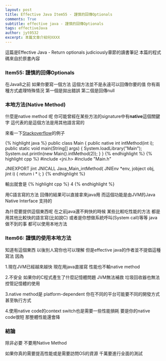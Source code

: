 ```yaml
---
layout: post
title: Effective Java Item55 - 謹慎的回傳Optionals
comments: True 
subtitle: effective java - 謹慎的回傳Optionals
tags: effectiveJava
author: jyt0532
excerpt: 本篇文章介紹何XXXX
---
```


這篇是Effective Java - Return optionals judiciously章節的讀書筆記 本篇的程式碼來自於原書內容

### Item55: 謹慎的回傳Optionals

在Java8之前 如果你要寫一個方法 這個方法並不是永遠可以回傳你要的值 你有兩種方式處理特殊情況 第一個是拋出錯誤 第二個是回傳null























### 本地方法(Native Method)

什麼是native method 呢 你可能曾經在某些方法的signature中有**native**這個關鍵字 這代表的是這個方法是用其他語言寫的

來看一下[Stackoverflow](https://stackoverflow.com/questions/18900736/what-are-native-methods-in-java-and-where-should-they-be-used)的例子


{% highlight java %}
public class Main {
    public native int intMethod(int i);
    public static void main(String[] args) {
        System.loadLibrary("Main");
        System.out.println(new Main().intMethod(2));
    }
}
{% endhighlight %}
{% highlight cpp %}
#include <jni.h>
#include "Main.h"

JNIEXPORT jint JNICALL Java_Main_intMethod(
    JNIEnv *env, jobject obj, jint i) {
  return i * i;
}
{% endhighlight %}

輸出就會是
{% highlight cpp %}
4
{% endhighlight %}

用C語言寫的方法 回傳的結果可以直接拿來java用 而這個功能是由JVM的Java Native Interface 支持的

為什麼要提供這個東西呢 在之前java還不夠快的時候 某些比較吃性能的方法 都是用其他比較快的語言寫(比如說C) 或者是你想做系統呼叫(System call)等等 java做不到的事 都可以使用本地方法


### Item66: 謹慎的使用本地方法

知道有這個東西 以後別人寫你也可以理解 但是effective java的作者並不提倡這種寫法 因為

1.現在JVM已經越來越快 現在用java直接寫 性能也不輸native method 

2.不安全 如果你的C程式產生了什麼記憶體問題 JVM無法補救 垃圾回收器也無法控管記憶體的使用

3.native method是 platform-dependent 你在不同的平台可能要不同的開發方式甚至執行方式

4.使用native code的context switch也是需要一些性能損耗 要是你的native code很短 那整體性能還會降


### 結論

除非必要 不要用Native Method

如果你真的需要提高性能或是需要訪問OS的資源 千萬要進行全面的測試
